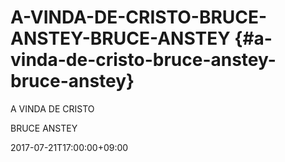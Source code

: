 # A-VINDA-DE-CRISTO-BRUCE-ANSTEY-BRUCE-ANSTEY {#a-vinda-de-cristo-bruce-anstey-bruce-anstey}

A VINDA DE CRISTO

BRUCE ANSTEY

2017-07-21T17:00:00+09:00